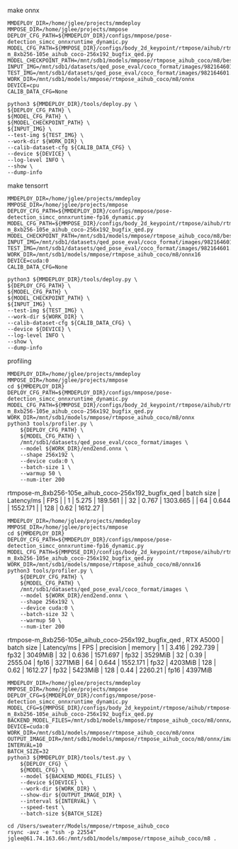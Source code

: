
make onnx
```shell
MMDEPLOY_DIR=/home/jglee/projects/mmdeploy
MMPOSE_DIR=/home/jglee/projects/mmpose
DEPLOY_CFG_PATH=${MMDEPLOY_DIR}/configs/mmpose/pose-detection_simcc_onnxruntime_dynamic.py
MODEL_CFG_PATH=${MMPOSE_DIR}/configs/body_2d_keypoint/rtmpose/aihub/rtmpose-m_8xb256-105e_aihub_coco-256x192_bugfix_qed.py
MODEL_CHECKPOINT_PATH=/mnt/sdb1/models/mmpose/rtmpose_aihub_coco/m8/best_coco_AP_epoch_78.pth
INPUT_IMG=/mnt/sdb1/datasets/qed_pose_eval/coco_format/images/982164601.png
TEST_IMG=/mnt/sdb1/datasets/qed_pose_eval/coco_format/images/982164601.png
WORK_DIR=/mnt/sdb1/models/mmpose/rtmpose_aihub_coco/m8/onnx
DEVICE=cpu
CALIB_DATA_CFG=None

python3 ${MMDEPLOY_DIR}/tools/deploy.py \
${DEPLOY_CFG_PATH} \
${MODEL_CFG_PATH} \
${MODEL_CHECKPOINT_PATH} \
${INPUT_IMG} \
--test-img ${TEST_IMG} \
--work-dir ${WORK_DIR} \
--calib-dataset-cfg ${CALIB_DATA_CFG} \
--device ${DEVICE} \
--log-level INFO \
--show \
--dump-info
```

make tensorrt
```shell
MMDEPLOY_DIR=/home/jglee/projects/mmdeploy
MMPOSE_DIR=/home/jglee/projects/mmpose
DEPLOY_CFG_PATH=${MMDEPLOY_DIR}/configs/mmpose/pose-detection_simcc_onnxruntime-fp16_dynamic.py
MODEL_CFG_PATH=${MMPOSE_DIR}/configs/body_2d_keypoint/rtmpose/aihub/rtmpose-m_8xb256-105e_aihub_coco-256x192_bugfix_qed.py
MODEL_CHECKPOINT_PATH=/mnt/sdb1/models/mmpose/rtmpose_aihub_coco/m8/best_coco_AP_epoch_78.pth
INPUT_IMG=/mnt/sdb1/datasets/qed_pose_eval/coco_format/images/982164601.png
TEST_IMG=/mnt/sdb1/datasets/qed_pose_eval/coco_format/images/982164601.png
WORK_DIR=/mnt/sdb1/models/mmpose/rtmpose_aihub_coco/m8/onnx16
DEVICE=cuda:0
CALIB_DATA_CFG=None

python3 ${MMDEPLOY_DIR}/tools/deploy.py \
${DEPLOY_CFG_PATH} \
${MODEL_CFG_PATH} \
${MODEL_CHECKPOINT_PATH} \
${INPUT_IMG} \
--test-img ${TEST_IMG} \
--work-dir ${WORK_DIR} \
--calib-dataset-cfg ${CALIB_DATA_CFG} \
--device ${DEVICE} \
--log-level INFO \
--show \
--dump-info
```

profiling
```shell
MMDEPLOY_DIR=/home/jglee/projects/mmdeploy
MMPOSE_DIR=/home/jglee/projects/mmpose
cd ${MMDEPLOY_DIR}
DEPLOY_CFG_PATH=${MMDEPLOY_DIR}/configs/mmpose/pose-detection_simcc_onnxruntime_dynamic.py
MODEL_CFG_PATH=${MMPOSE_DIR}/configs/body_2d_keypoint/rtmpose/aihub/rtmpose-m_8xb256-105e_aihub_coco-256x192_bugfix_qed.py
WORK_DIR=/mnt/sdb1/models/mmpose/rtmpose_aihub_coco/m8/onnx
python3 tools/profiler.py \
    ${DEPLOY_CFG_PATH} \
    ${MODEL_CFG_PATH} \
    /mnt/sdb1/datasets/qed_pose_eval/coco_format/images \
    --model ${WORK_DIR}/end2end.onnx \
    --shape 256x192 \
    --device cuda:0 \
    --batch-size 1 \
    --warmup 50 \
    --num-iter 200
```
rtmpose-m_8xb256-105e_aihub_coco-256x192_bugfix_qed 
| batch size  | Latency/ms |   FPS   | 
|  1  |   5.275    | 189.561 |
|  32  |   0.767    | 1303.665 |
|  64  |   0.644    | 1552.171 |
|  128  |   0.62    | 1612.27 |

```shell
MMDEPLOY_DIR=/home/jglee/projects/mmdeploy
MMPOSE_DIR=/home/jglee/projects/mmpose
cd ${MMDEPLOY_DIR}
DEPLOY_CFG_PATH=${MMDEPLOY_DIR}/configs/mmpose/pose-detection_simcc_onnxruntime-fp16_dynamic.py
MODEL_CFG_PATH=${MMPOSE_DIR}/configs/body_2d_keypoint/rtmpose/aihub/rtmpose-m_8xb256-105e_aihub_coco-256x192_bugfix_qed.py
WORK_DIR=/mnt/sdb1/models/mmpose/rtmpose_aihub_coco/m8/onnx16
python3 tools/profiler.py \
    ${DEPLOY_CFG_PATH} \
    ${MODEL_CFG_PATH} \
    /mnt/sdb1/datasets/qed_pose_eval/coco_format/images \
    --model ${WORK_DIR}/end2end.onnx \
    --shape 256x192 \
    --device cuda:0 \
    --batch-size 32 \
    --warmup 50 \
    --num-iter 200
```

rtmpose-m_8xb256-105e_aihub_coco-256x192_bugfix_qed , RTX A5000
| batch size  | Latency/ms |   FPS   | precision | memory
|  1  |   3.416    | 292.739 | fp32 | 3049MiB
|  32  |   0.636    | 1571.697 | fp32 | 3529MiB
|  32  |   0.39    | 2555.04 | fp16 | 3271MiB
|  64  |   0.644    | 1552.171 | fp32 | 4203MiB
|  128  |   0.62    | 1612.27 | fp32 |  5423MiB
|  128  |    0.44    | 2260.21 | fp16 | 4397MiB


```shell
MMDEPLOY_DIR=/home/jglee/projects/mmdeploy
MMPOSE_DIR=/home/jglee/projects/mmpose
DEPLOY_CFG=${MMDEPLOY_DIR}/configs/mmpose/pose-detection_simcc_onnxruntime_dynamic.py
MODEL_CFG=${MMPOSE_DIR}/configs/body_2d_keypoint/rtmpose/aihub/rtmpose-m_8xb256-105e_aihub_coco-256x192_bugfix_qed.py
BACKEND_MODEL_FILES=/mnt/sdb1/models/mmpose/rtmpose_aihub_coco/m8/onnx/end2end.onnx
DEVICE=cuda:0
WORK_DIR=/mnt/sdb1/models/mmpose/rtmpose_aihub_coco/m8/onnx
OUTPUT_IMAGE_DIR=/mnt/sdb1/models/mmpose/rtmpose_aihub_coco/m8/onnx/images
INTERVAL=10
BATCH_SIZE=32
python3 ${MMDEPLOY_DIR}/tools/test.py \
    ${DEPLOY_CFG} \
    ${MODEL_CFG} \
    --model ${BACKEND_MODEL_FILES} \
    --device ${DEVICE} \
    --work-dir ${WORK_DIR} \
    --show-dir ${OUTPUT_IMAGE_DIR} \
    --interval ${INTERVAL} \
    --speed-test \
    --batch-size ${BATCH_SIZE}
```

```shell
cd /Users/sweaterr/Models/mmpose/rtmpose_aihub_coco
rsync -avz -e "ssh -p 22554" jglee@61.74.163.66:/mnt/sdb1/models/mmpose/rtmpose_aihub_coco/m8 .
```